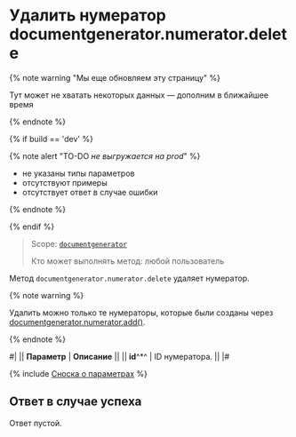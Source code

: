 # Удалить нумератор documentgenerator.numerator.delete

{% note warning "Мы еще обновляем эту страницу" %}

Тут может не хватать некоторых данных — дополним в ближайшее время

{% endnote %}

{% if build == 'dev' %}

{% note alert "TO-DO _не выгружается на prod_" %}

- не указаны типы параметров
- отсутствуют примеры
- отсутствует ответ в случае ошибки

{% endnote %}

{% endif %}

> Scope: [`documentgenerator`](../../scopes/permissions.md)
>
> Кто может выполнять метод: любой пользователь

Метод `documentgenerator.numerator.delete` удаляет нумератор.

{% note warning %}

Удалить можно только те нумераторы, которые были созданы через [documentgenerator.numerator.add()](./index.md).

{% endnote %}

#|
|| **Параметр** | **Описание** ||
|| **id**^*^ | ID нумератора. ||
|#

{% include [Сноска о параметрах](../../../_includes/required.md) %} 

## Ответ в случае успеха

Ответ пустой.